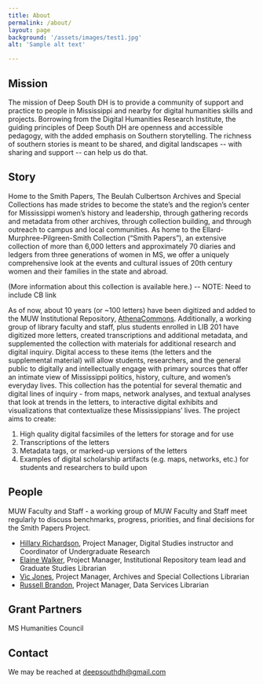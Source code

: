 ```yaml
---
title: About
permalink: /about/
layout: page
background: '/assets/images/test1.jpg'
alt: 'Sample alt text'

---
```

## Mission
The mission of Deep South DH is to provide a community of support and practice to people in Mississippi and nearby for digital humanities skills and projects. Borrowing from the Digital Humanities Research Institute, the guiding principles of Deep South DH are openness and accessible pedagogy, with the added emphasis on Southern storytelling. The richness of southern stories is meant to be shared, and digital landscapes -- with sharing and support -- can help us do that.

## Story
Home to the Smith Papers, The Beulah Culbertson Archives and Special Collections has made strides to become the state’s and the region’s center for Mississippi women’s history and leadership, through gathering records and metadata from other archives, through collection building, and through outreach to campus and local communities. As home to the Ellard-Murphree-Pilgreen-Smith Collection (“Smith Papers”), an extensive collection of more than 6,000 letters and approximately 70 diaries and ledgers from three generations of women in MS, we offer a uniquely comprehensive look at the events and cultural issues of 20th century women and their families in the state and abroad. 

(More information about this collection is available here.) -- NOTE: Need to include CB link

As of now, about 10 years (or ~100 letters) have been digitized and added to the MUW Institutional Repository, [AthenaCommons](https://athenacommons.muw.edu/smithpapers/). Additionally, a working group of library faculty and staff, plus students enrolled in LIB 201 have digitized more letters, created transcriptions and additional metadata, and supplemented the collection with materials for additional research and digital inquiry. Digital access to these items (the letters and the supplemental material) will allow students, researchers, and the general public to digitally and intellectually engage with primary sources that offer an intimate view of Mississippi politics, history, culture, and women’s everyday lives. This collection has the potential for several thematic and digital lines of inquiry - from maps, network analyses, and textual analyses that look at trends in the letters, to interactive digital exhibits and visualizations that contextualize these Mississippians’ lives. The project aims to create:

1. High quality digital facsimiles of the letters for storage and for use
2. Transcriptions of the letters
3. Metadata tags, or marked-up versions of the letters
4. Examples of digital scholarship artifacts (e.g. maps, networks, etc.) for students and researchers to build upon 

## People
MUW Faculty and Staff - a working group of MUW Faculty and Staff meet regularly to discuss benchmarks, progress, priorities, and final decisions for the Smith Papers Project.
- [Hillary Richardson](https://www.muw.edu/library/about/directory/174-hillary-richardson), Project Manager, Digital Studies instructor and Coordinator of Undergraduate Research
- [Elaine Walker](https://www.muw.edu/library/about/directory/346-elaine-walker), Project Manager, Institutional Repository team lead and Graduate Studies Librarian
- [Vic Jones](https://www.muw.edu/library/about/directory/406-victoria-jones), Project Manager, Archives and Special Collections Librarian
- [Russell Brandon](https://www.muw.edu/library/about/directory/384-russell-brandon), Project Manager, Data Services Librarian

## Grant Partners

MS Humanities Council 

## Contact
We may be reached at deepsouthdh@gmail.com